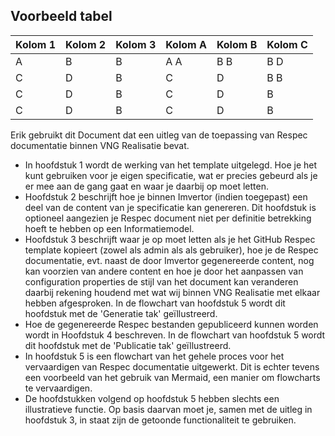 ## Voorbeeld tabel

| Kolom 1 | Kolom 2 | Kolom 3 | Kolom A | Kolom B | Kolom C |
|---------|---------|---------|---------|---------|---------|
| A       | B       | B       | A  A    | B   B   | B    D  |
| C       | D       | B       | C       | D       | B  B    |
| C       | D       | B       | C       | D       | B       |
| C       | D       | B       | C       | D       | B       |


Erik gebruikt dit Document dat een uitleg van de toepassing van Respec documentatie binnen VNG Realisatie bevat. 
* In hoofdstuk 1 wordt de werking van het template uitgelegd. Hoe je het kunt gebruiken voor je eigen specificatie, wat er precies gebeurd als je er mee aan de gang gaat en waar je daarbij op moet letten.
* Hoofdstuk 2 beschrijft hoe je binnen Imvertor (indien toegepast) een deel van de content van je specificatie kan genereren. Dit hoofdstuk is optioneel aangezien je Respec document niet per definitie betrekking hoeft te hebben op een Informatiemodel.
* Hoofdstuk 3 beschrijft waar je op moet letten als je het GitHub Respec template kopieert (zowel als admin als als gebruiker), hoe je de Respec documentatie, evt. naast de door Imvertor gegenereerde content, nog kan voorzien van andere content en hoe je door het aanpassen van configuration properties de stijl van het document kan veranderen daarbij rekening houdend met wat wij binnen VNG Realisatie met elkaar hebben afgesproken. In de flowchart van hoofdstuk 5 wordt dit hoofdstuk met de 'Generatie tak' geïllustreerd.
* Hoe de gegenereerde Respec bestanden gepubliceerd kunnen worden wordt in Hoofdstuk 4 beschreven. In de flowchart van hoofdstuk 5 wordt dit hoofdstuk met de 'Publicatie tak' geïllustreerd.
* In hoofdstuk 5 is een flowchart van het gehele proces voor het vervaardigen van Respec documentatie uitgewerkt. Dit is echter tevens een voorbeeld van het gebruik van Mermaid, een manier om flowcharts te vervaardigen.
* De hoofdstukken volgend op hoofdstuk 5 hebben slechts een illustratieve functie. Op basis daarvan moet je, samen met de uitleg in hoofdstuk 3, in staat zijn de getoonde functionaliteit te gebruiken. 
